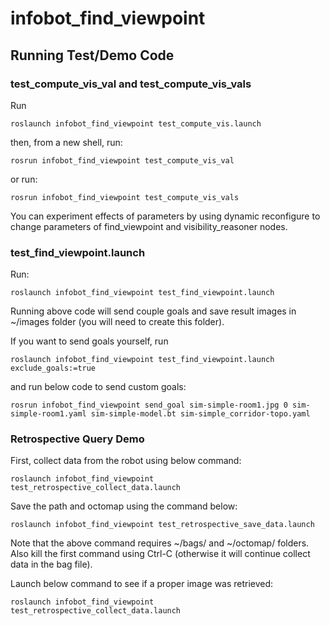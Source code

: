 # infobot_find_viewpoint

## Running Test/Demo Code

### test_compute_vis_val and test_compute_vis_vals

Run
```
roslaunch infobot_find_viewpoint test_compute_vis.launch
```
then, from a new shell, run:
```
rosrun infobot_find_viewpoint test_compute_vis_val
```
or run:
```
rosrun infobot_find_viewpoint test_compute_vis_vals
```
You can experiment effects of parameters by using dynamic reconfigure to change parameters of find_viewpoint and visibility_reasoner nodes.

### test_find_viewpoint.launch

Run:
```
roslaunch infobot_find_viewpoint test_find_viewpoint.launch
```
Running above code will send couple goals and save result images in ~/images folder (you will need to create this folder).

If you want to send goals yourself, run
```
roslaunch infobot_find_viewpoint test_find_viewpoint.launch exclude_goals:=true
```
and run below code to send custom goals:
```
rosrun infobot_find_viewpoint send_goal sim-simple-room1.jpg 0 sim-simple-room1.yaml sim-simple-model.bt sim-simple_corridor-topo.yaml
```

### Retrospective Query Demo

First, collect data from the robot using below command:
```
roslaunch infobot_find_viewpoint test_retrospective_collect_data.launch
```

Save the path and octomap using the command below:
```
roslaunch infobot_find_viewpoint test_retrospective_save_data.launch
```
Note that the above command requires ~/bags/ and ~/octomap/ folders. Also kill the first command using Ctrl-C (otherwise it will continue collect data in the bag file).

Launch below command to see if a proper image was retrieved:
```
roslaunch infobot_find_viewpoint test_retrospective_collect_data.launch
```
